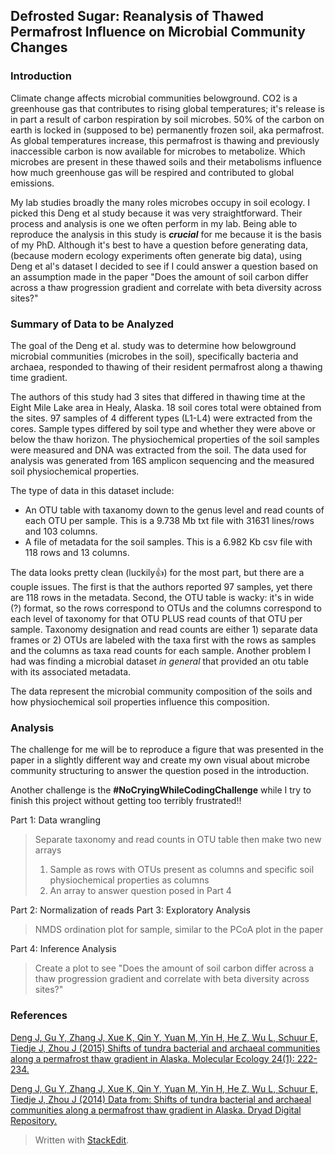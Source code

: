 ﻿## Defrosted Sugar: Reanalysis of Thawed Permafrost Influence on Microbial Community Changes
### Introduction
Climate change affects microbial communities belowground. CO2 is a greenhouse gas that contributes to rising global temperatures; it's release is in part a result of carbon respiration by soil microbes. 50% of the carbon on earth is locked in (supposed to be) permanently frozen soil, aka permafrost. As global temperatures increase, this permafrost is thawing and previously inaccessible carbon is now available for microbes to metabolize. Which microbes are present in these thawed soils and their metabolisms influence how much greenhouse gas will be respired and contributed to global emissions. 

My lab studies broadly the many roles microbes occupy in soil ecology. I picked this Deng et al study because it was very straightforward. Their process and analysis is one we often perform in my lab. Being able to reproduce the analysis in this study is **_crucial_** for me because it is the basis of my PhD. Although it's best to have a question before generating data, (because modern ecology experiments often generate big data), using Deng et al's dataset I decided to see if I could answer a question based on an assumption made in the paper "Does the amount of soil carbon differ across a thaw progression gradient and correlate with beta diversity across sites?"
### Summary of Data to be Analyzed
The goal of the Deng et al. study was to determine how belowground microbial communities (microbes in the soil), specifically bacteria and archaea, responded to thawing of their resident permafrost along a thawing time gradient.

The authors of this study had 3 sites that differed in thawing time at the Eight Mile Lake area in Healy, Alaska. 18 soil cores total were obtained from the sites. 97 samples of 4 different types (L1-L4) were extracted from the cores. Sample types differed by soil type and whether they were above or below the thaw horizon. The physiochemical properties of the soil samples were measured and DNA was extracted from the soil. The data used for analysis was generated from 16S amplicon sequencing and the measured soil physiochemical properties.

The type of data in this dataset include:
* An OTU table with taxanomy down to the genus level and read counts of each OTU per sample. This is a 9.738 Mb txt file with 31631 lines/rows and 103 columns.
* A file of metadata for the soil samples. This is a 6.982 Kb csv file with 118 rows and 13 columns.

The data looks pretty clean (luckily:thumbsup:) for the most part, but there are a couple issues. The first is that the authors reported 97 samples, yet there are 118 rows in the metadata. Second, the OTU table is wacky: it's in wide (?) format, so the rows correspond to OTUs and the columns correspond to each level of taxonomy for that OTU PLUS read counts of that OTU per sample. Taxonomy designation and read counts are either 1) separate data frames or 2) OTUs are labeled with the taxa first with the rows as samples and the columns as taxa read counts for each sample. Another problem I had was finding a microbial dataset *in general* that provided an otu table with its associated metadata.

The data represent the microbial community composition of the soils and how physiochemical soil properties influence this composition.
### Analysis
The challenge for me will be to reproduce a figure that was presented in the paper in a slightly different way and create my own visual about microbe community structuring to answer the question posed in the introduction. 

Another challenge is the **#NoCryingWhileCodingChallenge** while I try to finish this project without getting too terribly frustrated!!

Part 1: Data wrangling
> Separate taxonomy and read counts in OTU table then make two new arrays 
>1) Sample as rows with OTUs present as columns and specific soil physiochemical properties as columns
>2) An array to answer question posed in Part 4

Part 2: Normalization of reads
Part 3: Exploratory Analysis
> NMDS ordination plot for sample, similar to the PCoA plot in the paper

Part 4: Inference Analysis
> Create a plot to see "Does the amount of soil carbon differ across a thaw progression gradient and correlate with beta diversity across sites?"
### References
[Deng J, Gu Y, Zhang J, Xue K, Qin Y, Yuan M, Yin H, He Z, Wu L, Schuur E, Tiedje J, Zhou J (2015) Shifts of tundra bacterial and archaeal communities along a permafrost thaw gradient in Alaska. Molecular Ecology 24(1): 222-234.](https://doi.org/10.1111/mec.13015)

[Deng J, Gu Y, Zhang J, Xue K, Qin Y, Yuan M, Yin H, He Z, Wu L, Schuur E, Tiedje J, Zhou J (2014) Data from: Shifts of tundra bacterial and archaeal communities along a permafrost thaw gradient in Alaska. Dryad Digital Repository.](https://doi.org/10.5061/dryad.p1602)

> Written with [StackEdit](https://stackedit.io/).
